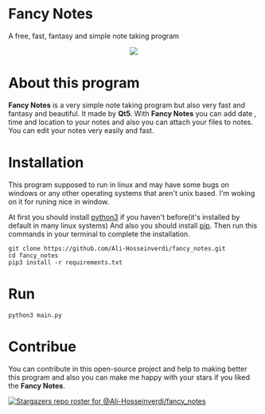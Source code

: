 # Fancy Notes
A free, fast, fantasy and simple note taking program

<div style="text-align: center">
    <a href="https://github.com/Ali-Hosseinverdi/notes/blob/main/screenshots/app.png">
    <img src="https://github.com/Ali-Hosseinverdi/notes/blob/main/screenshots/app.png"/></a>
</div>

# About this program
**Fancy Notes** is a very simple note taking program but also very fast and fantasy and beautiful. It made by **Qt5**. With **Fancy Notes** you can add date , time and location to your
notes and also you can attach your files to notes. You can edit your notes very easily and fast.

# Installation
This program supposed to run in linux and may have some bugs on windows or any other operating systems that aren't unix based. I'm woking on it for runing nice in window.

At first you should install <a href="https://opensource.com/article/20/4/install-python-linux">python3</a> if you haven't before(it's installed by default in many linux systems) And also you should install <a href="https://pip.pypa.io/en/stable/installation/">pip</a>. Then run this commands in your terminal to complete the installation.

```
git clone https://github.com/Ali-Hosseinverdi/fancy_notes.git
cd fancy_notes
pip3 install -r requirements.txt
```

# Run

```
python3 main.py
```

# Contribue
You can contribute in this open-source project and help to making better this program and also you can make me happy with your stars if you liked the **Fancy Notes**.

[![Stargazers repo roster for @Ali-Hosseinverdi/fancy_notes](https://reporoster.com/stars/dark/Ali-Hosseinverdi/fancy_notes)](https://github.com/Ali-Hosseinverdi/fancy_notes/stargazers)
